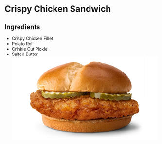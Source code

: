 # **Crispy Chicken Sandwich**
## Ingredients
* Crispy Chicken Fillet
* Potato Roll
* Crinkle Cut Pickle
* Salted Butter
![Crispy Chicken Sandwich](../images/dish2.jpg)